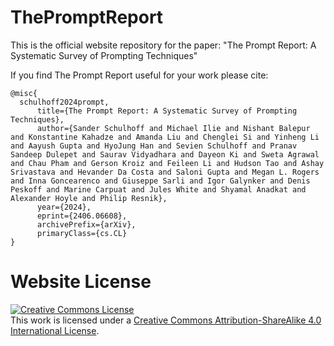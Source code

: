 # ThePromptReport

This is the official website repository for the paper: "The Prompt Report: A Systematic Survey of Prompting Techniques"

If you find The Prompt Report useful for your work please cite:
```
@misc{
  schulhoff2024prompt,
      title={The Prompt Report: A Systematic Survey of Prompting Techniques}, 
      author={Sander Schulhoff and Michael Ilie and Nishant Balepur and Konstantine Kahadze and Amanda Liu and Chenglei Si and Yinheng Li and Aayush Gupta and HyoJung Han and Sevien Schulhoff and Pranav Sandeep Dulepet and Saurav Vidyadhara and Dayeon Ki and Sweta Agrawal and Chau Pham and Gerson Kroiz and Feileen Li and Hudson Tao and Ashay Srivastava and Hevander Da Costa and Saloni Gupta and Megan L. Rogers and Inna Goncearenco and Giuseppe Sarli and Igor Galynker and Denis Peskoff and Marine Carpuat and Jules White and Shyamal Anadkat and Alexander Hoyle and Philip Resnik},
      year={2024},
      eprint={2406.06608},
      archivePrefix={arXiv},
      primaryClass={cs.CL}
}
```

# Website License
<a rel="license" href="http://creativecommons.org/licenses/by-sa/4.0/"><img alt="Creative Commons License" style="border-width:0" src="https://i.creativecommons.org/l/by-sa/4.0/88x31.png" /></a><br />This work is licensed under a <a rel="license" href="http://creativecommons.org/licenses/by-sa/4.0/">Creative Commons Attribution-ShareAlike 4.0 International License</a>.
